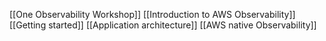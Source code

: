 [[One Observability Workshop]]
[[Introduction to AWS Observability]]
[[Getting started]]
[[Application architecture]]
[[AWS native Observability]]
